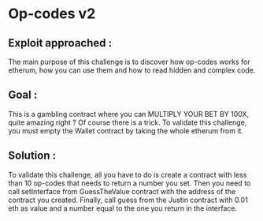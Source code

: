 # Op-codes v2

## Exploit approached :

The main purpose of this challenge is to discover how op-codes works for etherum, how you can use them and how to read hidden and complex code.

## Goal :

This is a gambling contract where you can MULTIPLY YOUR BET BY 100X, quite amazing right ? Of course there is a trick.
To validate this challenge, you must empty the Wallet contract by taking the whole etherum from it.

## Solution :

To validate this challenge, all you have to do is create a contract with less than 10 op-codes that needs to return a number you set. Then you need to call setInterface from GuessTheValue contract with the address of the contract you created. Finally, call guess from the Justin contract with 0.01 eth as value and a number equal to the one you return in the interface.